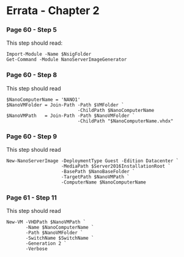 # Errata - Chapter 2

### Page 60 - Step 5

This step should read:

    Import-Module -Name $NsigFolder
    Get-Command -Module NanoServerImageGenerator

### Page 60 - Step 8

This step should read

    $NanoComputerName = 'NANO1'
    $NanoVMFolder = Join-Path -Path $VMFolder `
                              -ChildPath $NanoComputerName
    $NanoVMPath   = Join-Path -Path $NanoVMFolder `
                              -ChildPath "$NanoComputerName.vhdx"

### Page 60 - Step 9

This step should read
    
    New-NanoServerImage -DeploymentType Guest -Edition Datacenter `
                        -MediaPath $Server2016InstallationRoot `
                        -BasePath $NanoBaseFolder `
                        -TargetPath $NanoVMPath `
                        -ComputerName $NanoComputerName

### Page 61 - Step 11 

This step should read

    New-VM -VHDPath $NanoVMPath `
           -Name $NanoComputerName `
           -Path $NanoVMFolder `
           -SwitchName $SwitchName `
           -Generation 2 `
           -Verbose
    




        